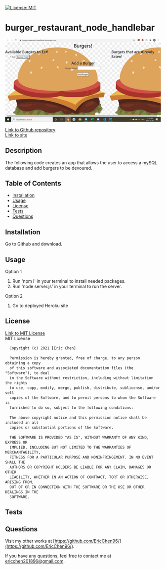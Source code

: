 [![License: MIT](https://img.shields.io/badge/License-MIT-yellow.svg)](https://opensource.org/licenses/MIT)
# burger_restaurant_node_handlebar

![burger_restaurant](./public/assets/screenshots/main_page_screenshot.png)

[Link to Github repository](https://github.com/EricChen96/burger_restaurant_node_handlebar) <br>
[Link to site](https://burger-restaurant-handlebar.herokuapp.com/) <br>

## Description
The following code creates an app that allows the user to access a mySQL database and add burgers to be devoured. 

## Table of Contents
* [Installation](#installation)
* [Usage](#usage)
* [License](#license)
* [Tests](#tests)
* [Questions](#questions)

## Installation
Go to Github and download.

## Usage

Option 1
1. Run 'npm i' in your terminal to install needed packages.
2. Run 'node server.js' in your terminal to run the server.

Option 2
1. Go to deployed Heroku site

## License
[Link to MIT License](https://opensource.org/licenses/MIT) <br>
MIT License

      Copyright (c) 2021 [Eric Chen]
      
      Permission is hereby granted, free of charge, to any person obtaining a copy
      of this software and associated documentation files (the "Software"), to deal
      in the Software without restriction, including without limitation the rights
      to use, copy, modify, merge, publish, distribute, sublicense, and/or sell
      copies of the Software, and to permit persons to whom the Software is
      furnished to do so, subject to the following conditions:
      
      The above copyright notice and this permission notice shall be included in all
      copies or substantial portions of the Software.
      
      THE SOFTWARE IS PROVIDED "AS IS", WITHOUT WARRANTY OF ANY KIND, EXPRESS OR
      IMPLIED, INCLUDING BUT NOT LIMITED TO THE WARRANTIES OF MERCHANTABILITY,
      FITNESS FOR A PARTICULAR PURPOSE AND NONINFRINGEMENT. IN NO EVENT SHALL THE
      AUTHORS OR COPYRIGHT HOLDERS BE LIABLE FOR ANY CLAIM, DAMAGES OR OTHER
      LIABILITY, WHETHER IN AN ACTION OF CONTRACT, TORT OR OTHERWISE, ARISING FROM,
      OUT OF OR IN CONNECTION WITH THE SOFTWARE OR THE USE OR OTHER DEALINGS IN THE
      SOFTWARE.
      
## Tests

## Questions
Visit my other works at [https://github.com/EricChen96/](https://github.com/EricChen96/). 

If you have any questions, feel free to contact me at ericchen201896@gmail.com.
